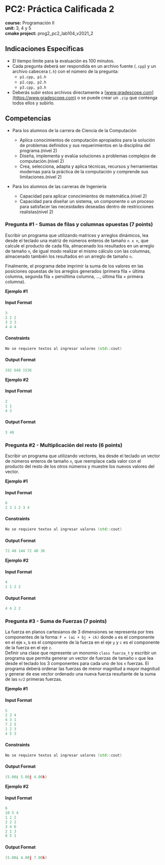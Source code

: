 # PC2: Práctica Calificada 2
**course:** Programación II  
**unit:** 3, 4 y 5  
**cmake project:** prog2_pc2_lab104_v2021_2

## Indicaciones Específicas
- El tiempo límite para la evaluación es 100 minutos.
- Cada pregunta deberá ser respondida en un archivo fuente (`.cpp`) y un archivo cabecera (`.h`) con el número de la pregunta:
    - `p1.cpp, p1.h`
    - `p2.cpp, p2.h`
    - `p3.cpp, p3.h`
- Deberás subir estos archivos directamente a [www.gradescope.com](https://www.gradescope.com) o se puede crear un `.zip` que contenga todos ellos y subirlo.

## Competencias
- Para los alumnos de la carrera de Ciencia de la Computación
    - Aplica conocimientos de computación apropiados para la solución de problemas definidos y sus requerimientos en la disciplina del programa.(nivel 2)
    - Diseña, implementa y evalúa soluciones a problemas complejos de computación.(nivel 2)
    - Crea, selecciona, adapta y aplica técnicas, recursos y herramientas modernas para la práctica de la computación y comprende sus limitaciones.(nivel 2)

- Para los alumnos de las carreras de Ingeniería
    - Capacidad para aplicar conocimientos de matemática.(nivel 2)
    - Capacidad para diseñar un sistema, un componente o un proceso para satisfacer las necesidades deseadas dentro de restricciones realistas(nivel 2)

### Pregunta #1 - Sumas de filas y columnas opuestas (7 points)

Escribir un programa que utilizando matrices y arreglos dinámicos, lea desde el teclado una matriz de números enteros de tamaño `n x n`, que calcule el producto de cada fila, almacenado los resultados en un arreglo de tamaño `n`, de igual modo realizar el mismo cálculo con las columnas, almacenado también los resultados en un arreglo de tamaño `n`.

Finalmente, el programa debe imprimir la suma de los valores en las posiciones opuestas de los arreglos generados (primera fila + última columna, segunda fila + penúltima columna, ..., última fila + primera columna).

**Ejemplo #1**
#### Input Format
```cpp
3
2 2 2
3 3 3
4 4 4
```

#### Constraints
```cpp
No se requiere textos al ingresar valores (std::cout)
```

#### Output Format
```cpp
192 648 1536
```

**Ejemplo #2**
#### Input Format
```cpp
2
1 1
4 3
```
#### Output Format
```cpp
3 48
```

### Pregunta #2 - Multiplicación del resto (6 points)

Escribir un programa que utilizando vectores, lea desde el teclado un vector de números enteros de tamaño `n`, que reemplace cada valor con el producto del resto de los otros números y muestre los nuevos valores del vector.

**Ejemplo #1**
#### Input Format
```cpp
6
2 3 1 2 3 4
```

#### Constraints
```cpp
No se requiere textos al ingresar valores (std::cout)
```

#### Output Format
```cpp
72 48 144 72 48 36
```

**Ejemplo #2**
#### Input Format
```cpp
4
1 1 2 2
```
#### Output Format
```cpp
4 4 2 2
```

### Pregunta #3 - Suma de Fuerzas (7 points)

La fuerza en planos cartesianos de 3 dimensiones se representa por tres componentes de la forma: `F = (ai + bj + ck)` donde `a` es el componente en el eje `x`, `b` es el componente de la fuerza en el eje `y` y `c` es el componente de la fuerza en el eje `z`.  
Definir una clase que represente un monomio `class fuerza_t` y escribir un programa que permita generar un vector de fuerzas de tamaño `n` que lea desde el teclado los 3 componentes para cada uno de los `n` fuerzas.
El programa deberá ordenar las fuerzas de menor magnitud a mayor magnitud y generar de ese vector ordenado una nueva fuerza resultante de la suma de las `n/2` primeras fuerzas.

**Ejemplo #1**
#### Input Format
```cpp
5
2 3 4
4 3 1
7 2 5
1 2 3
4 5 3
```

#### Constraints
```cpp
No se requiere textos al ingresar valores (std::cout)
```

#### Output Format
```cpp
(5.00i 5.00j 4.00k)
```

**Ejemplo #2**
#### Input Format
```cpp
6
10 5 4
1 1 2
2 2 2
3 4 6
2 1 3
8 5 1
```
#### Output Format
```cpp
(5.00i 4.00j 7.00k)
```
